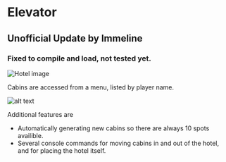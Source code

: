 # Elevator
## Unofficial Update by Immeline
### Fixed to compile and load, not tested yet.

![Hotel image](https://dl.dropboxusercontent.com/s/jvfdw477hvbd2eb/Hotel3.png)


Cabins are accessed from a menu, listed by player name.

![alt text](https://dl.dropboxusercontent.com/s/6iphc6eqr8liquh/menuele.PNG)



Additional features are
- Automatically generating new cabins so there are always 10 spots availible.
- Several console commands for moving cabins in and out of the hotel, and for placing the hotel itself.
